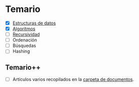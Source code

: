 # Temario

- [x] [Estructuras de datos](01-estructurasDeDatos/README.md)
- [x] [Algoritmos](02-algoritmos/README.md)
- [ ] [Recursividad](03-recursividad/README.md)
- [ ] Ordenación
- [ ] Búsquedas
- [ ] Hashing

## Temario++

- [ ] Artículos varios recopilados en la [carpeta de documentos](/documentos/README.md).
